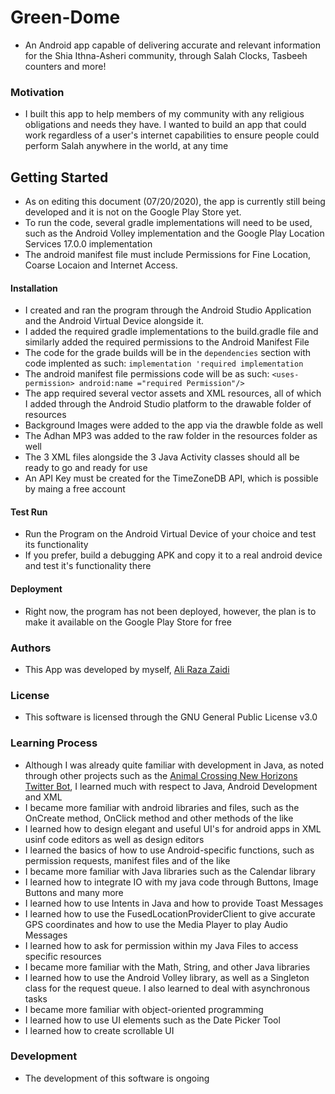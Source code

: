 # Green-Dome
- An Android app capable of delivering accurate and relevant information for the Shia Ithna-Asheri community, through Salah Clocks, Tasbeeh counters and more!

### Motivation
- I built this app to help members of my community with any religious obligations and needs they have. I wanted to build an app that could work regardless of a user's internet capabilities to ensure people could perform Salah anywhere in the world, at any time

## Getting Started
- As on editing this document (07/20/2020), the app is currently still being developed and it is not on the Google Play Store yet.
- To run the code, several gradle implementations will need to be used, such as the Android Volley implementation and the Google Play Location Services 17.0.0 implementation
- The android manifest file must include Permissions for Fine Location, Coarse Locaion and Internet Access.

#### Installation
- I created and ran the program through the Android Studio Application and the Android Virtual Device alongside it.
- I added the required gradle implementations to the build.gradle file and similarly added the required permissions to the Android Manifest File
- The code for the grade builds will be in the `dependencies` section with code implented as such: `implementation 'required implementation`
- The android manifest file permissions code will be as such: `<uses-permission> android:name ="required Permission"/>`
- The app required several vector assets and XML resources, all of which I added through the Android Studio platform to the drawable folder of resources
- Background Images were added to the app via the drawble folde as well
- The Adhan MP3 was added to the raw folder in the resources folder as well
- The 3 XML files alongside the 3 Java Activity classes should all be ready to go and ready for use
- An API Key must be created for the TimeZoneDB API, which is possible by maing a free account

#### Test Run
- Run the Program on the Android Virtual Device of your choice and test its functionality
- If you prefer, build a debugging APK and copy it to a real android device and test it's functionality there

#### Deployment
- Right now, the program has not been deployed, however, the plan is to make it available on the Google Play Store for free

### Authors
- This App was developed by myself, [Ali Raza Zaidi](https://twitter.com/Ali_RZ02)

### License
- This software is licensed through the GNU General Public License v3.0

### Learning Process
- Although I was already quite familiar with development in Java, as noted through other projects such as the [Animal Crossing New Horizons Twitter Bot](https://github.com/AliRZ-02/ANCHorizonsBot), I learned much with respect to Java, Android Development and XML
- I became more familiar with android libraries and files, such as the OnCreate method, OnClick method and other methods of the like
- I learned how to design elegant and useful UI's for android apps in XML usinf code editors as well as design editors
- I learned the basics of how to use Android-specific functions, such as permission requests, manifest files and of the like
- I became more familiar with Java libraries such as the Calendar library
- I learned how to integrate IO with my java code through Buttons, Image Buttons and many more
- I learned how to use Intents in Java and how to provide Toast Messages
- I learned how to use the FusedLocationProviderClient to give accurate GPS coordinates and how to use the Media Player to play Audio Messages
- I learned how to ask for permission within my Java Files to access specific resources
- I became more familiar with the Math, String, and other Java libraries
- I learned how to use the Android Volley library, as well as a Singleton class for the request queue. I also learned to deal with asynchronous tasks
- I became more familiar with object-oriented programming
- I learned how to use UI elements such as the Date Picker Tool
- I learned how to create scrollable UI

### Development
- The development of this software is ongoing


